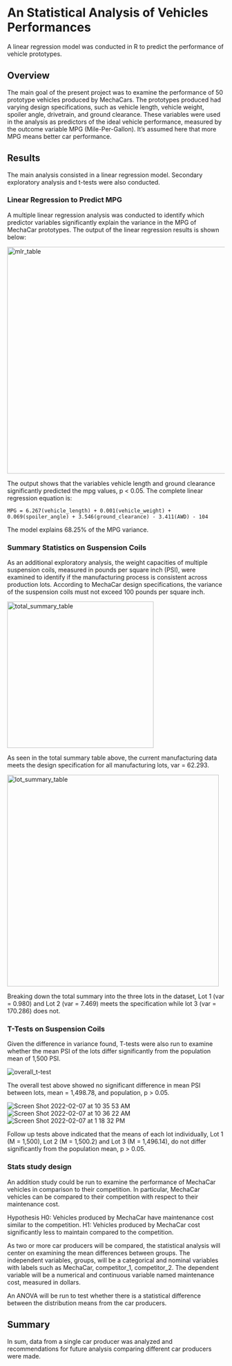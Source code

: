 # An Statistical Analysis of Vehicles Performances
A linear regression model was conducted in R to predict the performance of vehicle prototypes.

## Overview
The main goal of the present project was to examine the performance of 50 prototype vehicles produced by MechaCars. The prototypes produced had varying design specifications, such as  vehicle length, vehicle weight, spoiler angle, drivetrain, and ground clearance. These variables were used in the analysis as predictors of the ideal vehicle performance, measured by the outcome variable MPG (Mile-Per-Gallon). It’s assumed here that more MPG means better car performance.

## Results
The main analysis consisted in a linear regression model. Secondary exploratory analysis and t-tests were also conducted.

### Linear Regression to Predict MPG
A multiple linear regression analysis was conducted to identify which predictor variables significantly explain the variance in the MPG of MechaCar prototypes. The output of the linear regression results is shown below:


<img width="525" alt="mlr_table" src="https://user-images.githubusercontent.com/89421440/152856961-a4dbe3f0-d2bb-408d-9645-51543d2a500d.png">


The output shows that the variables vehicle length and ground clearance significantly predicted the mpg values, p < 0.05. The complete linear regression equation is:

    MPG = 6.267(vehicle_length) + 0.001(vehicle_weight) + 0.069(spoiler_angle) + 3.546(ground_clearance) - 3.411(AWD) - 104

The model explains 68.25% of the MPG variance.

### Summary Statistics on Suspension Coils
As an additional exploratory analysis, the weight capacities of multiple suspension coils, measured in pounds per square inch (PSI), were examined to identify if the manufacturing process is consistent across production lots. According to MechaCar design specifications, the variance of the suspension coils must not exceed 100 pounds per square inch.


<img width="339" alt="total_summary_table" src="https://user-images.githubusercontent.com/89421440/152859295-2e6b4a49-4a0b-4df7-a5d5-54b4bcc8607a.png">


As seen in the total summary table above, the current manufacturing data meets the design specification for all manufacturing lots, var = 62.293.


<img width="490" alt="lot_summary_table" src="https://user-images.githubusercontent.com/89421440/152859223-5129b93a-2e0c-486a-837e-4a89c6fc5826.png">


Breaking down the total summary into the three lots in the dataset, Lot 1 (var = 0.980) and Lot 2 (var = 7.469) meets the specification while lot 3 (var = 170.286) does not.

### T-Tests on Suspension Coils
Given the difference in variance found, T-tests were also run to examine whether the mean PSI of the lots differ significantly from the population mean of 1,500 PSI.


![overall_t-test](https://user-images.githubusercontent.com/89421440/152861834-0c6f4a15-840c-411e-8a96-a5948b5f1f97.png)


The overall test above showed no significant difference in mean PSI between lots, mean = 1,498.78, and population, p > 0.05.

![Screen Shot 2022-02-07 at 10 35 53 AM](https://user-images.githubusercontent.com/89421440/152861930-1a91932d-b217-445b-bdd6-f765a5345ef0.png)
![Screen Shot 2022-02-07 at 10 36 22 AM](https://user-images.githubusercontent.com/89421440/152861931-b3fe95e2-4850-4605-b796-01f94007993d.png)
![Screen Shot 2022-02-07 at 1 18 32 PM](https://user-images.githubusercontent.com/89421440/152873658-ab5ba3c3-05dd-4b08-93b8-28a9ed2fc4fd.png)

Follow up tests above indicated that the means of each lot individually, Lot 1 (M = 1,500), Lot 2 (M = 1,500.2) and Lot 3 (M = 1,496.14), do not differ significantly from the population mean, p > 0.05.

### Stats study design
An addition study could be run to examine the performance of MechaCar vehicles in comparison to their competition. In particular, MechaCar vehicles can be compared to their competition with respect to their maintenance cost.

Hypothesis
H0: Vehicles produced by MechaCar have maintenance cost similar to the competition.
H1: Vehicles produced by MechaCar cost significantly less to maintain compared to the competition.

As two or more car producers will be compared, the statistical analysis will center on examining the mean differences between groups. The independent variables, groups, will be a categorical and nominal variables with labels such as MechaCar, competitor_1, competitor_2. The dependent variable will be a numerical and continuous variable named maintenance cost, measured in dollars.

An ANOVA will be run to test whether there is a statistical difference between the distribution means from the car producers.

## Summary
In sum, data from a single car producer was analyzed and recommendations for future analysis comparing different car producers were made.
